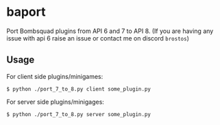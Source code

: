 # baport

Port Bombsquad plugins from API 6 and 7 to API 8. (If you are having any issue with api 6 raise an issue or contact me on discord `brostos`)

## Usage

For client side plugins/minigames:
```
$ python ./port_7_to_8.py client some_plugin.py
```

For server side plugins/minigages:
```
$ python ./port_7_to_8.py server some_plugin.py
```
